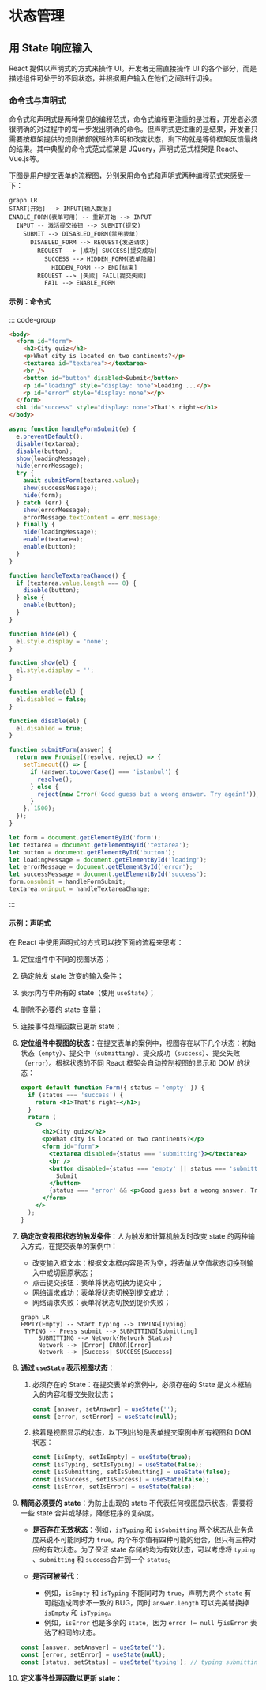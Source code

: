 # 状态管理



## 用 State 响应输入

React 提供以声明式的方式来操作 UI。开发者无需直接操作 UI 的各个部分，而是描述组件可处于的不同状态，并根据用户输入在他们之间进行切换。

### 命令式与声明式

命令式和声明式是两种常见的编程范式，命令式编程更注重的是过程，开发者必须很明确的对过程中的每一步发出明确的命令。但声明式更注重的是结果，开发者只需要按框架提供的规则按部就班的声明和改变状态，剩下的就是等待框架反馈最终的结果。其中典型的命令式范式框架是 JQuery，声明式范式框架是 React、Vue.js等。

下图是用户提交表单的流程图，分别采用命令式和声明式两种编程范式来感受一下：

```mermaid
graph LR
START[开始] --> INPUT[输入数据]
ENABLE_FORM(表单可用) -- 重新开始 --> INPUT
  INPUT -- 激活提交按钮 --> SUBMIT(提交) 
    SUBMIT --> DISABLED_FORM(禁用表单)
      DISABLED_FORM --> REQUEST{发送请求}
        REQUEST --> |成功| SUCCESS[提交成功] 
          SUCCESS --> HIDDEN_FORM(表单隐藏) 
          	HIDDEN_FORM --> END[结束]
        REQUEST --> |失败| FAIL[提交失败] 
          FAIL --> ENABLE_FORM 
```

#### 示例：命令式

::: code-group

```html
<body>
  <form id="form">
    <h2>City quiz</h2>
    <p>What city is located on two cantinents?</p>
    <textarea id="textarea"></textarea>
    <br />
    <button id="button" disabled>Submit</button>
    <p id="loading" style="display: none">Loading ...</p>
    <p id="error" style="display: none"></p>
  </form>
  <h1 id="success" style="display: none">That's right~</h1>
</body>
```

```javascript [handleFormSubmit]
async function handleFormSubmit(e) {
  e.preventDefault();
  disable(textarea);
  disable(button);
  show(loadingMessage);
  hide(errorMessage);
  try {
    await submitForm(textarea.value);
    show(successMessage);
    hide(form);
  } catch (err) {
    show(errorMessage);
    errorMessage.textContent = err.message;
  } finally {
    hide(loadingMessage);
    enable(textarea);
    enable(button);
  }
}
```

```javascript [handleTextareaChange]
function handleTextareaChange() {
  if (textarea.value.length === 0) {
    disable(button);
  } else {
    enable(button);
  }
}
```

```javascript [common funcation]
function hide(el) {
  el.style.display = 'none';
}

function show(el) {
  el.style.display = '';
}

function enable(el) {
  el.disabled = false;
}

function disable(el) {
  el.disabled = true;
}
```

```javascript [submitForm]
function submitForm(answer) {
  return new Promise((resolve, reject) => {
    setTimeout(() => {
      if (answer.toLowerCase() === 'istanbul') {
        resolve();
      } else {
        reject(new Error('Good guess but a weong answer. Try agein!'));
      }
    }, 1500);
  });
}
```

```javascript [init element]
let form = document.getElementById('form');
let textarea = document.getElementById('textarea');
let button = document.getElementById('button');
let loadingMessage = document.getElementById('loading');
let errorMessage = document.getElementById('error');
let successMessage = document.getElementById('success');
form.onsubmit = handleFormSubmit;
textarea.oninput = handleTextareaChange;
```

::: 

#### 示例：声明式

在 React 中使用声明式的方式可以按下面的流程来思考：

1. 定位组件中不同的视图状态；

2. 确定触发 state 改变的输入条件；

3. 表示内存中所有的 state（使用 `useState`）； 

4. 删除不必要的 state 变量；

5. 连接事件处理函数已更新 state；

   

1. **定位组件中视图的状态**：在提交表单的案例中，视图存在以下几个状态：初始状态（`empty`）、提交中（`submitting`）、提交成功（`success`）、提交失败（`error`）。根据状态的不同 React 框架会自动控制视图的显示和 DOM 的状态：

   ```jsx
   export default function Form({ status = 'empty' }) {
     if (status === 'success') {
       return <h1>That's right~</h1>;
     }
     return (
       <>
         <h2>City quiz</h2>
         <p>What city is located on two cantinents?</p>
         <form id="form">
           <textarea disabled={status === 'submitting'}></textarea>
           <br />
           <button disabled={status === 'empty' || status === 'submitting'}>
             Submit
           </button>
           {status === 'error' && <p>Good guess but a weong answer. Try agein!</p>}
         </form>
       </>
     );
   }
   ```

2. **确定改变视图状态的触发条件**：人为触发和计算机触发时改变 state 的两种输入方式，在提交表单的案例中：

   * 改变输入框文本：根据文本框内容是否为空，将表单从空值状态切换到输入中或切回原状态；
   * 点击提交按钮：表单将状态切换为提交中；
   * 网络请求成功：表单将状态切换到提交成功；
   * 网络请求失败：表单将状态切换到提价失败；

   ```mermaid
   graph LR
   EMPTY(Empty) -- Start typing --> TYPING[Typing]
   	TYPING -- Press submit --> SUBMITTING[Submitting]
   		SUBMITTING --> Network{Network Status}
   		Network --> |Error| ERROR[Error]
   		Network --> |Success| SUCCESS[Success]
   ```

3. **通过 `useState` 表示视图状态**：

   1. 必须存在的 State：在提交表单的案例中，必须存在的 State 是文本框输入的内容和提交失败状态；

      ```jsx
      const [answer, setAnswer] = useState('');
      const [error, setError] = useState(null);
      ```

   2. 接着是视图显示的状态，以下列出的是表单提交案例中所有视图和 DOM 状态：

      ```jsx
      const [isEmpty, setIsEmpty] = useState(true);
      const [isTyping, setIsTyping] = useState(false);
      const [isSubmitting, setIsSubmitting] = useState(false);
      const [isSuccess, setIsSuccess] = useState(false);
      const [isError, setIsError] = useState(false);
      ```

4. **精简必须要的 state**：为防止出现的 state 不代表任何视图显示状态，需要将一些 state 合并或移除，降低程序的复杂度。

   * **是否存在无效状态**：例如，`isTyping` 和 `isSubmitting` 两个状态从业务角度来说不可能同时为 `true`。两个布尔值有四种可能的组合，但只有三种对应的有效状态。为了保证 state 存储的均为有效状态，可以考虑将 `typing` 、`submitting` 和 `success`合并到一个 `status`。
   
   * **是否可被替代**：
     * 例如，`isEmpty` 和  `isTyping` 不能同时为 `true`，声明为两个 `state` 有可能造成同步不一致的 BUG，同时 `answer.length` 可以完美替换掉 `isEmpty` 和 `isTyping`。
     * 例如，`isError` 也是多余的 `state`，因为 `error != null` 与`isError` 表达了相同的状态。
   
   ```jsx
   const [answer, setAnswer] = useState('');
   const [error, setError] = useState(null);
   const [status, setStatus] = useState('typing'); // typing submitting success
   ```

5. **定义事件处理函数以更新 state**：

   ```
   ```

   
